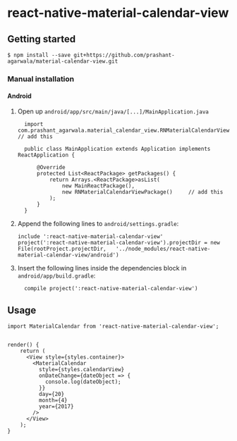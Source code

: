 
# react-native-material-calendar-view

## Getting started

`$ npm install --save git+https://github.com/prashant-agarwala/material-calendar-view.git`


### Manual installation

#### Android

1. Open up `android/app/src/main/java/[...]/MainApplication.java`

    ```
      import com.prashant_agarwala.material_calendar_view.RNMaterialCalendarViewPackage; // add this

      public class MainApplication extends Application implements ReactApplication {

          @Override
          protected List<ReactPackage> getPackages() {
              return Arrays.<ReactPackage>asList(
                  new MainReactPackage(),
                  new RNMaterialCalendarViewPackage()     // add this
              );
          }
      }
    ```

2. Append the following lines to `android/settings.gradle`:
  	```
  	include ':react-native-material-calendar-view'
  	project(':react-native-material-calendar-view').projectDir = new File(rootProject.projectDir, 	'../node_modules/react-native-material-calendar-view/android')
  	```
3. Insert the following lines inside the dependencies block in `android/app/build.gradle`:

  	```
      compile project(':react-native-material-calendar-view')
  	```

## Usage
```
import MaterialCalendar from 'react-native-material-calendar-view';


render() {
    return (
      <View style={styles.container}>
        <MaterialCalendar
          style={styles.calendarView}
          onDateChange={dateObject => {
            console.log(dateObject);
          }}
          day={20}
          month={4}
          year={2017}
        />
      </View>
    );
}

```
